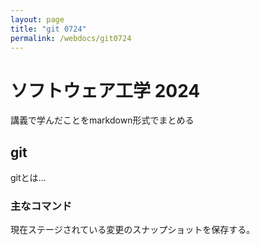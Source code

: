 ```yaml
---
layout: page
title: "git 0724"
permalink: /webdocs/git0724
---
```


# ソフトウェア工学 2024

講義で学んだことをmarkdown形式でまとめる

## git
gitとは...

### 主なコマンド


現在ステージされている変更のスナップショットを保存する。